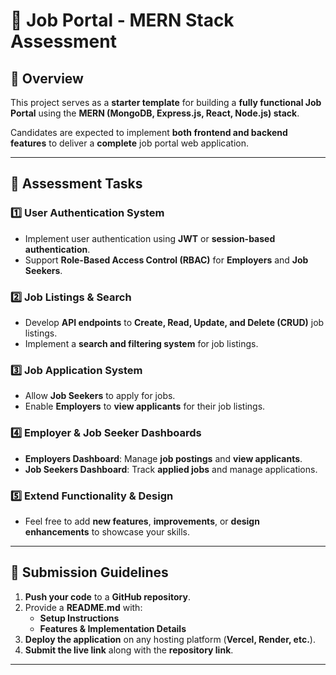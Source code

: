 # 🚀 Job Portal - MERN Stack Assessment

## 📌 Overview

This project serves as a **starter template** for building a **fully functional Job Portal** using the **MERN (MongoDB, Express.js, React, Node.js) stack**.

Candidates are expected to implement **both frontend and backend features** to deliver a **complete** job portal web application.

---

## 🎯 Assessment Tasks

### 1️⃣ User Authentication System

- Implement user authentication using **JWT** or **session-based authentication**.
- Support **Role-Based Access Control (RBAC)** for **Employers** and **Job Seekers**.

### 2️⃣ Job Listings & Search

- Develop **API endpoints** to **Create, Read, Update, and Delete (CRUD)** job listings.
- Implement a **search and filtering system** for job listings.

### 3️⃣ Job Application System

- Allow **Job Seekers** to apply for jobs.
- Enable **Employers** to **view applicants** for their job listings.

### 4️⃣ Employer & Job Seeker Dashboards

- **Employers Dashboard**: Manage **job postings** and **view applicants**.
- **Job Seekers Dashboard**: Track **applied jobs** and manage applications.

### 5️⃣ Extend Functionality & Design

- Feel free to add **new features**, **improvements**, or **design enhancements** to showcase your skills.

---

## 📌 Submission Guidelines

1. **Push your code** to a **GitHub repository**.
2. Provide a **README.md** with:
   - **Setup Instructions**
   - **Features & Implementation Details**
3. **Deploy the application** on any hosting platform (**Vercel, Render, etc.**).
4. **Submit the live link** along with the **repository link**.

---
